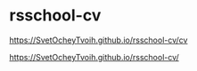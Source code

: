 # rsschool-cv
https://SvetOcheyTvoih.github.io/rsschool-cv/cv

https://SvetOcheyTvoih.github.io/rsschool-cv/
